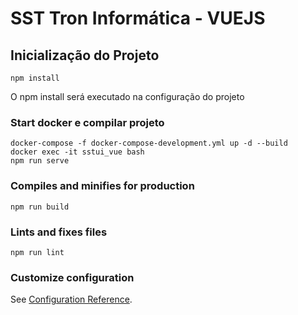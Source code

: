 # SST Tron Informática  - VUEJS

## Inicialização do Projeto
```
npm install
```
<p>O npm install será executado na configuração do projeto</p>

### Start docker e compilar projeto
```
docker-compose -f docker-compose-development.yml up -d --build
docker exec -it sstui_vue bash
npm run serve
```

### Compiles and minifies for production
```
npm run build
```

### Lints and fixes files
```
npm run lint
```

### Customize configuration
See [Configuration Reference](https://cli.vuejs.org/config/).
